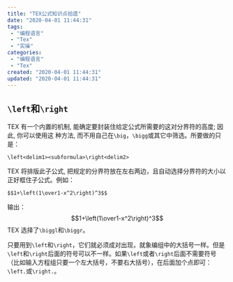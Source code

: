 ```yaml
---
title: "TEX公式知识点拾遗"
date: "2020-04-01 11:44:31"
tags: 
 - "编程语言"
 - "Tex"
 - "实操"
categories: 
 - "编程语言"
 - "Tex"
created: "2020-04-01 11:44:31"
updated: "2020-04-01 11:44:31"
---
```


## `\left`和`\right`

TEX 有一个内置的机制, 能确定要封装住给定公式所需要的这对分界符的高度; 因此, 你可以使用这 种方法, 而不用自己在`\big`，`\bigg`或其它中筛选。所要做的只是：
```TEX
\left<delim1><subformula>\right<delim2>
```
TEX 将排版此子公式, 把规定的分界符放在左右两边，且自动选择分界符的大小以正好框住子公式。例如：
```TEX
$$1+\left(1\over1-x^2\right)^3$$
```
输出：
$$1+\left(1\over1-x^2\right)^3$$
TEX 选择了`\biggl`和`\biggr`。

只要用到`\left`和`\right`，它们就必须成对出现，就象编组中的大括号一样。但是`\left`和`\right`后面的符号可以不一样。如果`\left`或者`\right`后面不需要符号（比如输入方程组只要一个左大括号，不要右大括号），在后面加个点即可：`\left.`或`\right.`。